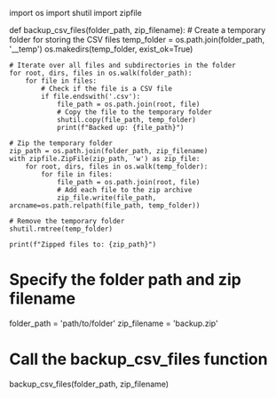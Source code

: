 import os
import shutil
import zipfile

def backup_csv_files(folder_path, zip_filename):
    # Create a temporary folder for storing the CSV files
    temp_folder = os.path.join(folder_path, '__temp')
    os.makedirs(temp_folder, exist_ok=True)
    
    # Iterate over all files and subdirectories in the folder
    for root, dirs, files in os.walk(folder_path):
        for file in files:
            # Check if the file is a CSV file
            if file.endswith('.csv'):
                file_path = os.path.join(root, file)
                # Copy the file to the temporary folder
                shutil.copy(file_path, temp_folder)
                print(f"Backed up: {file_path}")
    
    # Zip the temporary folder
    zip_path = os.path.join(folder_path, zip_filename)
    with zipfile.ZipFile(zip_path, 'w') as zip_file:
        for root, dirs, files in os.walk(temp_folder):
            for file in files:
                file_path = os.path.join(root, file)
                # Add each file to the zip archive
                zip_file.write(file_path, arcname=os.path.relpath(file_path, temp_folder))
    
    # Remove the temporary folder
    shutil.rmtree(temp_folder)
    
    print(f"Zipped files to: {zip_path}")

# Specify the folder path and zip filename
folder_path = 'path/to/folder'
zip_filename = 'backup.zip'

# Call the backup_csv_files function
backup_csv_files(folder_path, zip_filename)
